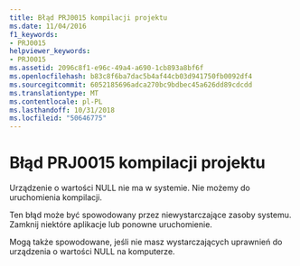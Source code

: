 ```yaml
---
title: Błąd PRJ0015 kompilacji projektu
ms.date: 11/04/2016
f1_keywords:
- PRJ0015
helpviewer_keywords:
- PRJ0015
ms.assetid: 2096c8f1-e96c-49a4-a690-1cb893a8bf6f
ms.openlocfilehash: b83c8f6ba7dac5b4af44cb03d941750fb0092df4
ms.sourcegitcommit: 6052185696adca270bc9bdbec45a626dd89cdcdd
ms.translationtype: MT
ms.contentlocale: pl-PL
ms.lasthandoff: 10/31/2018
ms.locfileid: "50646775"
---
```

# <a name="project-build-error-prj0015"></a>Błąd PRJ0015 kompilacji projektu

Urządzenie o wartości NULL nie ma w systemie. Nie możemy do uruchomienia kompilacji.

Ten błąd może być spowodowany przez niewystarczające zasoby systemu. Zamknij niektóre aplikacje lub ponowne uruchomienie.

Mogą także spowodowane, jeśli nie masz wystarczających uprawnień do urządzenia o wartości NULL na komputerze.